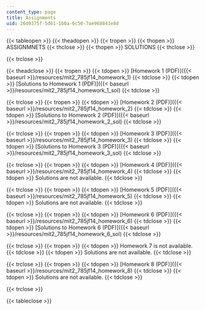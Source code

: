 ```yaml
---
content_type: page
title: Assignments
uid: 26d9375f-5d61-1b0a-6c50-7ae968841e8d
---
```


{{< tableopen >}}
{{< theadopen >}}
{{< tropen >}}
{{< thopen >}}
ASSIGNMNETS
{{< thclose >}}
{{< thopen >}}
SOLUTIONS
{{< thclose >}}

{{< trclose >}}

{{< theadclose >}}
{{< tropen >}}
{{< tdopen >}}
[Homework 1 (PDF)]({{< baseurl >}}/resources/mit2_785jf14_homework_1)
{{< tdclose >}}
{{< tdopen >}}
[Solutions to Homework 1 (PDF)]({{< baseurl >}}/resources/mit2_785jf14_homework_1_sol)
{{< tdclose >}}

{{< trclose >}}
{{< tropen >}}
{{< tdopen >}}
[Homework 2 (PDF)]({{< baseurl >}}/resources/mit2_785jf14_homework_2)
{{< tdclose >}}
{{< tdopen >}}
[Solutions to Homework 2 (PDF)]({{< baseurl >}}/resources/mit2_785jf14_homework_2_sol)
{{< tdclose >}}

{{< trclose >}}
{{< tropen >}}
{{< tdopen >}}
[Homework 3 (PDF)]({{< baseurl >}}/resources/mit2_785jf14_homework_3)
{{< tdclose >}}
{{< tdopen >}}
[Solutions to Homework 3 (PDF)]({{< baseurl >}}/resources/mit2_785jf14_homework_3_sol)
{{< tdclose >}}

{{< trclose >}}
{{< tropen >}}
{{< tdopen >}}
[Homework 4 (PDF)]({{< baseurl >}}/resources/mit2_785jf14_homework_4)
{{< tdclose >}}
{{< tdopen >}}
Solutions are not available.
{{< tdclose >}}

{{< trclose >}}
{{< tropen >}}
{{< tdopen >}}
[Homework 5 (PDF)]({{< baseurl >}}/resources/mit2_785jf14_homework_5)
{{< tdclose >}}
{{< tdopen >}}
Solutions are not available.
{{< tdclose >}}

{{< trclose >}}
{{< tropen >}}
{{< tdopen >}}
[Homework 6 (PDF)]({{< baseurl >}}/resources/mit2_785jf14_homework_6)
{{< tdclose >}}
{{< tdopen >}}
[Solutions to Homework 6 (PDF)]({{< baseurl >}}/resources/mit2_785jf14_homework_6_sol)
{{< tdclose >}}

{{< trclose >}}
{{< tropen >}}
{{< tdopen >}}
Homework 7 is not available.
{{< tdclose >}}
{{< tdopen >}}
Solutions are not available.
{{< tdclose >}}

{{< trclose >}}
{{< tropen >}}
{{< tdopen >}}
[Homework 8 (PDF)]({{< baseurl >}}/resources/mit2_785jf14_homework_8)
{{< tdclose >}}
{{< tdopen >}}
Solutions are not available.
{{< tdclose >}}

{{< trclose >}}

{{< tableclose >}}